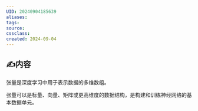 ```yaml
---
UID: 20240904185639 
aliases: 
tags: 
source: 
cssclass: 
created: 2024-09-04
---
```


## ✍内容
张量是深度学习中用于表示数据的多维数组。

张量可以是标量、向量、矩阵或更高维度的数据结构，是构建和训练神经网络的基本数据单元。

